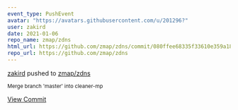 ```yaml
---
event_type: PushEvent
avatar: "https://avatars.githubusercontent.com/u/201296?"
user: zakird
date: 2021-01-06
repo_name: zmap/zdns
html_url: https://github.com/zmap/zdns/commit/080ffee68335f33610e359a18d42d947d38ef260
repo_url: https://github.com/zmap/zdns
---
```


<a href='https://github.com/zakird' target='_blank'>zakird</a> pushed to <a href='https://github.com/zmap/zdns' target='_blank'>zmap/zdns</a>

<small>Merge branch 'master' into cleaner-mp</small>

<a href='https://github.com/zmap/zdns/commit/080ffee68335f33610e359a18d42d947d38ef260' target='_blank'>View Commit</a>